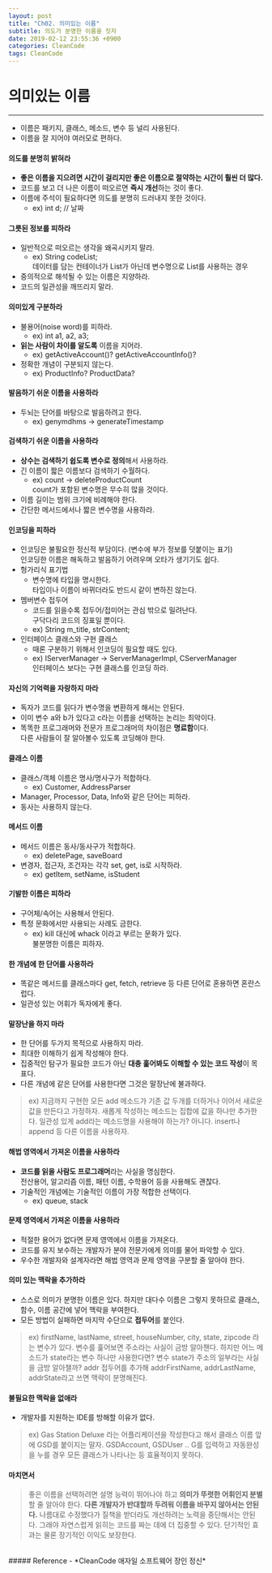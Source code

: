 ```yaml
---
layout: post
title: "Ch02. 의미있는 이름"
subtitle: 의도가 분명한 이름을 짓자
date: 2019-02-12 23:55:36 +0900
categories: CleanCode
tags: CleanCode
---
```


# 의미있는 이름
---
- 이름은 패키지, 클래스, 메소드, 변수 등 널리 사용된다.
- 이름을 잘 지어야 여러모로 편하다.

#### 의도를 분명히 밝혀라
- **좋은 이름을 지으려면 시간이 걸리지만 좋은 이름으로 절약하는 시간이 훨씬 더 많다.**
- 코드를 보고 더 나은 이름이 떠오르면 **즉시 개선**하는 것이 좋다.
- 이름에 주석이 필요하다면 의도를 분명히 드러내지 못한 것이다.
  - ex) int d; // 날짜

#### 그릇된 정보를 피하라
- 일반적으로 떠오르는 생각을 왜곡시키지 말라.
  - ex) String codeList;  
  데이터를 담는 컨테이너가 List가 아닌데 변수명으로 List를 사용하는 경우
- 중의적으로 해석될 수 있는 이름은 지양하라.
- 코드의 일관성을 깨뜨리지 말라.

#### 의미있게 구분하라
- 불용어(noise word)를 피하라.
  - ex) int a1, a2, a3;
- **읽는 사람이 차이를 알도록** 이름을 지어라.
  - ex) getActiveAccount()? getActiveAccountInfo()?
- 정확한 개념이 구분되지 않는다.
  - ex) ProductInfo? ProductData?  

#### 발음하기 쉬운 이름을 사용하라
- 두뇌는 단어를 바탕으로 발음하려고 한다.
  - ex) genymdhms -> generateTimestamp

#### 검색하기 쉬운 이름을 사용하라
- **상수는 검색하기 쉽도록 변수로 정의**해서 사용하라.
- 긴 이름이 짧은 이름보다 검색하기 수월하다.
  - ex) count -> deleteProductCount  
  count가 포함된 변수명은 무수히 많을 것이다.
- 이름 길이는 범위 크기에 비례해야 한다.
- 간단한 메서드에서나 짧은 변수명을 사용하라.

#### 인코딩을 피하라
- 인코딩은 불필요한 정신적 부담이다. (변수에 부가 정보를 덧붙이는 표기)  
인코딩한 이름은 해독하고 발음하기 어려우며 오타가 생기기도 쉽다.
- 헝가리식 표기법
  - 변수명에 타입을 명시한다.  
  타입이나 이름이 바뀌더라도 반드시 같이 변하진 않는다.
- 멤버변수 접두어
  - 코드를 읽을수록 접두어/접미어는 관심 밖으로 밀려난다.  
  구닥다리 코드의 징표일 뿐이다.
  - ex) String m_title, strContent;
- 인터페이스 클래스와 구현 클래스
  - 때론 구분하기 위해서 인코딩이 필요할 때도 있다.
  - ex) IServerManager -> ServerManagerImpl, CServerManager  
    인터페이스 보다는 구현 클래스를 인코딩 하라.
    
#### 자신의 기억력을 자랑하지 마라
- 독자가 코드를 읽다가 변수명을 변환하게 해서는 안된다.
- 이미 변수 a와 b가 있다고 c라는 이름을 선택하는 논리는 최악이다.
- 똑똑한 프로그래머와 전문가 프로그래머의 차이점은 **명료함**이다.  
다른 사람들이 잘 알아볼수 있도록 코딩해야 한다.

#### 클래스 이름
- 클래스/객체 이름은 명사/명사구가 적합하다.
  - ex) Customer, AddressParser
- Manager, Processor, Data, Info와 같은 단어는 피하라.
- 동사는 사용하지 않는다.

#### 메서드 이름
- 메서드 이름은 동사/동사구가 적합하다.
  - ex) deletePage, saveBoard
- 변경자, 접근자, 조건자는 각각 set, get, is로 시작하라.
  - ex) getItem, setName, isStudent

#### 기발한 이름은 피하라
- 구어체/속어는 사용해서 안된다.
- 특정 문화에서만 사용되는 사례도 금한다.
  - ex) kill 대신에 whack 이라고 부르는 문화가 있다.  
  불분명한 이름은 피하자.

#### 한 개념에 한 단어를 사용하라
- 똑같은 메서드를 클래스마다 get, fetch, retrieve 등 다른 단어로 혼용하면 혼란스럽다.
- 일관성 있는 어휘가 독자에게 좋다.

#### 말장난을 하지 마라
- 한 단어를 두가지 목적으로 사용하지 마라.
- 최대한 이해하기 쉽게 작성해야 한다.
- 집중적인 탐구가 필요한 코드가 아닌 **대충 훑어봐도 이해할 수 있는 코드 작성**이 목표다.
- 다른 개념에 같은 단어를 사용한다면 그것은 말장난에 불과하다.
> ex)
지금까지 구현한 모든 add 메소드가 기존 값 두개를 더하거나 이어서 새로운 값을 만든다고 가정하자.
새롭게 작성하는 메소드는 집합에 값을 하나만 추가한다.
일관성 있게 add라는 메소드명을 사용해야 하는가? 아니다.
insert나 append 등 다른 이름을 사용하자.

#### 해법 영역에서 가져온 이름을 사용하라
- **코드를 읽을 사람도 프로그래머**라는 사실을 명심한다.  
전산용어, 알고리즘 이름, 패턴 이름, 수학용어 등을 사용해도 괜찮다.
- 기술적인 개념에는 기술적인 이름이 가장 적합한 선택이다.
  - ex) queue, stack

#### 문제 영역에서 가져온 이름을 사용하라
- 적절한 용어가 없다면 문제 영역에서 이름을 가져온다.
- 코드를 유지 보수하는 개발자가 분야 전문가에게 의미를 물어 파악할 수 있다.
- 우수한 개발자와 설계자라면 해법 영역과 문제 영역을 구분할 줄 알아야 한다.

#### 의미 있는 맥락을 추가하라
- 스스로 의미가 분명한 이름은 있다. 하지만 대다수 이름은 그렇지 못하므로 클래스, 함수, 이름 공간에 넣어 맥락을 부여한다.
- 모든 방법이 실패하면 마지막 수단으로 **접두어**를 붙인다.
> ex)
firstName, lastName, street, houseNumber, city, state, zipcode 라는 변수가 있다.
변수를 훑어보면 주소라는 사실이 금방 알아챈다.
하지만 어느 메소드가 state라는 변수 하나만 사용한다면?
변수 state가 주소의 일부라는 사실을 금방 알아챌까?
addr 접두어를 추가해 addrFirstName, addrLastName, addrState라고 쓰면 맥락이 분명해진다.

#### 불필요한 맥락을 없애라
- 개발자를 지원하는 IDE를 방해할 이유가 없다.
> ex)
Gas Station Deluxe 라는 어플리케이션을 작성한다고 해서 클래스 이름 앞에 GSD를 붙이지는 말자. GSDAccount, GSDUser ..
G를 입력하고 자동완성을 누를 경우 모든 클래스가 나타나는 등 효율적이지 못하다.

#### 마치면서
> 좋은 이름을 선택하려면 설명 능력이 뛰어나야 하고 **의미가 뚜렷한 어휘인지 분별**할 줄 알아야 한다.
**다른 개발자가 반대할까 두려워 이름을 바꾸지 않아서는 안된다.**
나름대로 수정했다가 질책을 받더라도 개선하려는 노력을 중단해서는 안된다.
그래야 자연스럽게 읽히는 코드를 짜는 데에 더 집중할 수 있다.
단기적인 효과는 물론 장기적인 이익도 보장한다.

<br>
##### Reference
- *CleanCode 애자일 소프트웨어 장인 정신*